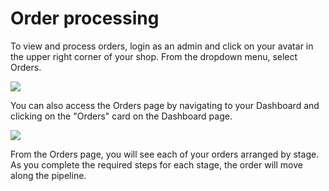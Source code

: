 # Order processing

To view and process orders, login as an admin and click on your avatar in the upper right corner of your shop. From the dropdown menu, select Orders.

![](http://raw.github.com/reactioncommerce/reaction/master/docs/assets/guide-admin-navigation-dropdown.png)


You can also access the Orders page by navigating to your Dashboard and clicking on the "Orders" card on the Dashboard page.

![](http://raw.github.com/reactioncommerce/reaction/master/docs/assets/guide-dashboard.png)

From the Orders page, you will see each of your orders arranged by stage. As you complete the required steps for each stage, the order will move along the pipeline.
